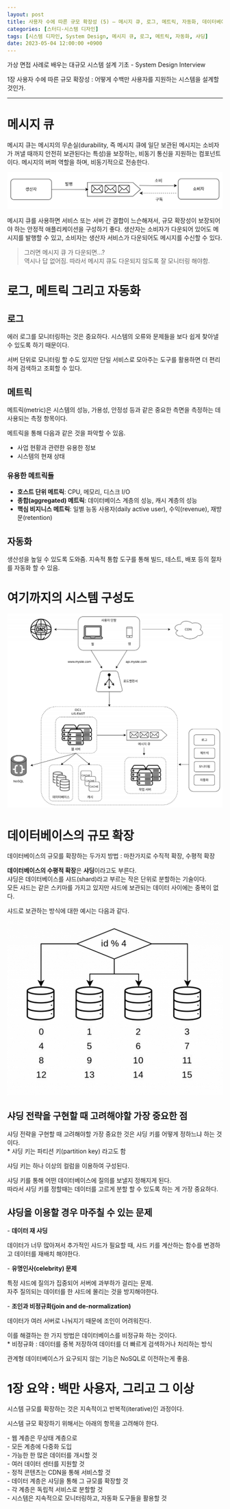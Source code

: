 ```yaml
---
layout: post
title: 사용자 수에 따른 규모 확장성 (5) – 메시지 큐, 로그, 메트릭, 자동화, 데이터베이스의 규모 확장
categories: [스터디-시스템 디자인]
tags: [시스템 디자인, System Design, 메시지 큐, 로그, 메트릭, 자동화, 샤딩]
date: 2023-05-04 12:00:00 +0900
---
```


가상 면접 사례로 배우는 대규모 시스템 설계 기초 - System Design Interview

1장 사용자 수에 따른 규모 확장성 : 어떻게 수백만 사용자를 지원하는 시스템을 설계할 것인가.

---

# 메시지 큐

메시지 큐는 메시지의 무손실(durability, 즉 메시지 큐에 일단 보관된 메시지는 소비자가 꺼낼 때까지 안전히 보관된다는 특성)을 보장하는, 비동기 통신을 지원하는 컴포넌트이다. 메시지의 버퍼 역할을 하며, 비동기적으로 전송한다.

![message queue](/assets/images/2023-05-04-사용자-수에-따른-규모-확장성-5/image1.png)

메시지 큐를 사용하면 서비스 또는 서버 간 결합이 느슨해져서, 규모 확장성이 보장되어야 하는 안정적 애플리케이션을 구성하기 좋다. 생산자는 소비자가 다운되어 있어도 메시지를 발행할 수 있고, 소비자는 생산자 서비스가 다운되어도 메시지를 수신할 수 있다.

> 그러면 메시지 큐 가 다운되면…?  
> 역시나 답 없어짐. 따라서 메시지 큐도 다운되지 않도록 잘 모니터링 해야함.

# 로그, 메트릭 그리고 자동화

## 로그

에러 로그를 모니터링하는 것은 중요하다. 시스템의 오류와 문제들을 보다 쉽게 찾아낼 수 있도록 하기 때문이다.

서버 단위로 모니터링 할 수도 있지만 단일 서비스로 모아주는 도구를 활용하면 더 편리하게 검색하고 조회할 수 있다.

## 메트릭

메트릭(metric)은 시스템의 성능, 가용성, 안정성 등과 같은 중요한 측면을 측정하는 데 사용되는 측정 항목이다.

메트릭을 통해 다음과 같은 것을 파악할 수 있음.

- 사업 현황과 관련한 유용한 정보
- 시스템의 현재 상태

### 유용한 메트릭들

- **호스트 단위 메트릭**: CPU, 메모리, 디스크 I/O
- **종합(aggregated) 메트릭**: 데이터베이스 계층의 성능, 캐시 계층의 성능
- **핵심 비지니스 메트릭**: 일별 능동 사용자(daily active user), 수익(revenue), 재방문(retention)

## 자동화

생산성을 높일 수 있도록 도와줌. 지속적 통합 도구를 통해 빌드, 테스트, 배포 등의 절차를 자동화 할 수 있음.

# 여기까지의 시스템 구성도

![system architecture](/assets/images/2023-05-04-사용자-수에-따른-규모-확장성-5/image2.png)

# 데이터베이스의 규모 확장

데이터베이스의 규모를 확장하는 두가지 방법 : 마찬가지로 수직적 확장, 수평적 확장

**데이터베이스의 수평적 확장**은 **샤딩**이라고도 부른다.  
샤딩은 데이터베이스를 샤드(shard)라고 부르는 작은 단위로 분할하는 기술이다.  
모든 샤드는 같은 스키마를 가지고 있지만 샤드에 보관되는 데이터 사이에는 중복이 없다.

샤드로 보관하는 방식에 대한 예시는 다음과 같다.

![sharding example](/assets/images/2023-05-04-사용자-수에-따른-규모-확장성-5/image3.png)

## 샤딩 전략을 구현할 때 고려해야할 가장 중요한 점

샤딩 전략을 구현할 때 고려해야할 가장 중요한 것은 샤딩 키를 어떻게 정하느냐 하는 것이다.  
\* 샤딩 키는 파티션 키(partition key) 라고도 함

샤딩 키는 하나 이상의 컬럼을 이용하여 구성된다.

샤딩 키를 통해 어떤 데이터베이스에 질의를 보낼지 정해지게 된다.  
따라서 샤딩 키를 정할때는 데이터를 고르게 분할 할 수 있도록 하는 게 가장 중요하다.

## 샤딩을 이용할 경우 마주칠 수 있는 문제

\- **데이터 재 샤딩**

데이터가 너무 많아져서 추가적인 샤드가 필요할 때, 샤드 키를 계산하는 함수를 변경하고 데이터를 재배치 해야한다.

\- **유명인사(celebrity) 문제**

특정 샤드에 질의가 집중되어 서버에 과부하가 걸리는 문제.  
자주 질의되는 데이터를 한 샤드에 몰리는 것을 방지해야한다.

\- **조인과 비정규화(join and de-normalization)**

데이터가 여러 서버로 나눠지기 때문에 조인이 어려워진다.

이를 해결하는 한 가지 방법은 데이터베이스를 비정규화 하는 것이다.  
\* 비정규화 : 데이터를 중복 저장하여 데이터를 더 빠르게 검색하거나 처리하는 방식

관계형 데이터베이스가 요구되지 않는 기능은 NoSQL로 이전하는게 좋음.

# 1장 요약 : 백만 사용자, 그리고 그 이상

시스템 규모를 확장하는 것은 지속적이고 반복적(iterative)인 과정이다.

시스템 규모 확장하기 위해서는 아래의 항목을 고려해야 한다.

\- 웹 계층은 무상태 계층으로  
\- 모든 계층에 다중화 도입  
\- 가능한 한 많은 데이터를 개시할 것  
\- 여러 데이터 센터를 지원할 것  
\- 정적 콘텐츠는 CDN을 통해 서비스할 것  
\- 데이터 계층은 샤딩을 통해 그 규모를 확장할 것  
\- 각 계층은 독립적 서비스로 분할할 것  
\- 시스템은 지속적으로 모니터링하고, 자동화 도구들을 활용할 것
